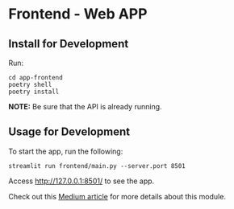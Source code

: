 # Frontend - Web APP

## Install for Development

Run:
```shell
cd app-frontend
poetry shell
poetry install
```

**NOTE:** Be sure that the API is already running.


## Usage for Development

To start the app, run the following:
```shell
streamlit run frontend/main.py --server.port 8501
```

Access http://127.0.0.1:8501/ to see the app.

Check out this [Medium article](placeholder-medium-article) for more details about this module.
